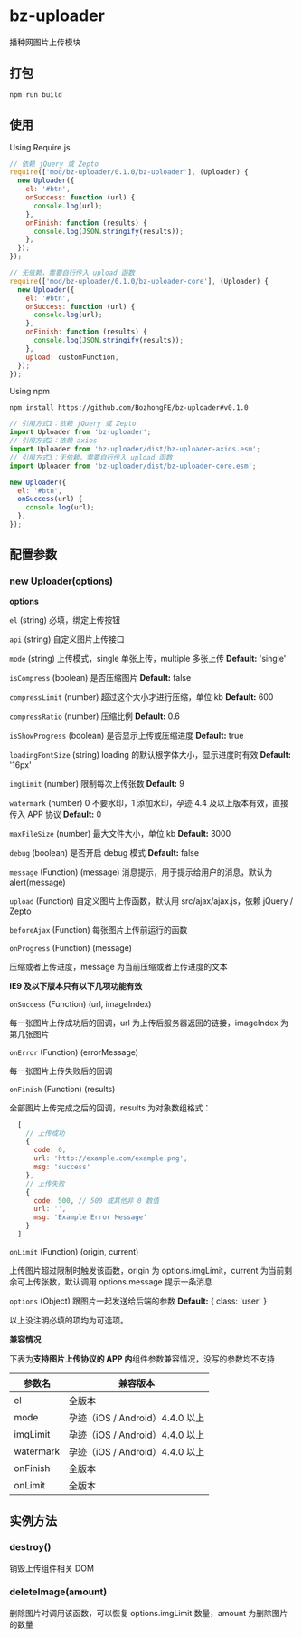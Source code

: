 # bz-uploader

播种网图片上传模块

## 打包

```shell
npm run build
```

## 使用

Using Require.js

```javascript
// 依赖 jQuery 或 Zepto
require(['mod/bz-uploader/0.1.0/bz-uploader'], (Uploader) {
  new Uploader({
    el: '#btn',
    onSuccess: function (url) {
      console.log(url);
    },
    onFinish: function (results) {
      console.log(JSON.stringify(results));
    },
  });
});

// 无依赖，需要自行传入 upload 函数
require(['mod/bz-uploader/0.1.0/bz-uploader-core'], (Uploader) {
  new Uploader({
    el: '#btn',
    onSuccess: function (url) {
      console.log(url);
    },
    onFinish: function (results) {
      console.log(JSON.stringify(results));
    },
    upload: customFunction,
  });
});
```

Using npm

```shell
npm install https://github.com/BozhongFE/bz-uploader#v0.1.0
```

```javascript
// 引用方式1：依赖 jQuery 或 Zepto
import Uploader from 'bz-uploader';
// 引用方式2：依赖 axios
import Uploader from 'bz-uploader/dist/bz-uploader-axios.esm';
// 引用方式3：无依赖，需要自行传入 upload 函数
import Uploader from 'bz-uploader/dist/bz-uploader-core.esm';

new Uploader({
  el: '#btn',
  onSuccess(url) {
    console.log(url);
  },
});
```

## 配置参数

### new Uploader(options)

**options**

`el` (string) 必填，绑定上传按钮

`api` (string) 自定义图片上传接口

`mode` (string) 上传模式，single 单张上传，multiple 多张上传 **Default:** 'single'

`isCompress` (boolean) 是否压缩图片 **Default:** false

`compressLimit` (number) 超过这个大小才进行压缩，单位 kb **Default:** 600

`compressRatio` (number) 压缩比例 **Default:** 0.6

`isShowProgress` (boolean) 是否显示上传或压缩进度 **Default:** true

`loadingFontSize` (string) loading 的默认根字体大小，显示进度时有效 **Default:** '16px'

`imgLimit` (number) 限制每次上传张数 **Default:** 9

`watermark` (number) 0 不要水印，1 添加水印，孕迹 4.4 及以上版本有效，直接传入 APP 协议 **Default:** 0

`maxFileSize` (number) 最大文件大小，单位 kb **Default:** 3000

`debug` (boolean) 是否开启 debug 模式 **Default:** false

`message` (Function) (message) 消息提示，用于提示给用户的消息，默认为 alert(message)

`upload` (Function) 自定义图片上传函数，默认用 src/ajax/ajax.js，依赖 jQuery / Zepto

`beforeAjax` (Function) 每张图片上传前运行的函数

`onProgress` (Function) (message)
  
  压缩或者上传进度，message 为当前压缩或者上传进度的文本

  **IE9 及以下版本只有以下几项功能有效**

`onSuccess` (Function) (url, imageIndex)

  每一张图片上传成功后的回调，url 为上传后服务器返回的链接，imageIndex 为第几张图片

`onError` (Function) (errorMessage)

  每一张图片上传失败后的回调

`onFinish` (Function) (results)

  全部图片上传完成之后的回调，results 为对象数组格式：

```javascript
  [
    // 上传成功
    {
      code: 0,
      url: 'http://example.com/example.png',
      msg: 'success'
    },
    // 上传失败
    {
      code: 500, // 500 或其他非 0 数值
      url: '',
      msg: 'Example Error Message'
    }
  ]
```

`onLimit` (Function) (origin, current)

  上传图片超过限制时触发该函数，origin 为 options.imgLimit，current 为当前剩余可上传张数，默认调用 options.message 提示一条消息

`options` (Object) 跟图片一起发送给后端的参数 **Default:** { class: 'user' }

以上没注明必填的项均为可选项。

**兼容情况**

下表为**支持图片上传协议的 APP 内**组件参数兼容情况，没写的参数均不支持

参数名 | 兼容版本
---- | ----
el | 全版本
mode | 孕迹（iOS / Android）4.4.0 以上
imgLimit | 孕迹（iOS / Android）4.4.0 以上
watermark | 孕迹（iOS / Android）4.4.0 以上
onFinish | 全版本
onLimit | 全版本

## 实例方法

### destroy()

销毁上传组件相关 DOM

### deleteImage(amount)

删除图片时调用该函数，可以恢复 options.imgLimit 数量，amount 为删除图片的数量